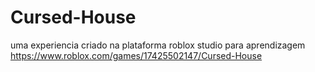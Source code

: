 # Cursed-House
uma experiencia criado na plataforma roblox studio para aprendizagem 
https://www.roblox.com/games/17425502147/Cursed-House
